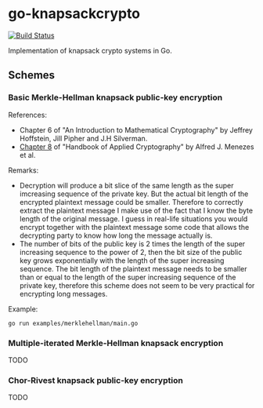 # go-knapsackcrypto

[![Build Status](https://travis-ci.org/crodriguezvega/go-knapsackcrypto.svg?branch=master)](https://travis-ci.org/github/crodriguezvega/go-knapsackcrypto)

Implementation of knapsack crypto systems in Go.

## Schemes

### Basic Merkle-Hellman knapsack public-key encryption

References:
- Chapter 6 of "An Introduction to Mathematical Cryptography" by Jeffrey Hoffstein, Jill Pipher and J.H Silverman.
- [Chapter 8](http://cacr.uwaterloo.ca/hac/about/chap8.pdf) of "Handbook of Applied Cryptography" by Alfred J. Menezes et al.

Remarks:
- Decryption will produce a bit slice of the same length as the super imcreasing sequence of the private key. But the actual bit length of the encrypted plaintext message could be smaller. Therefore to correctly extract the plaintext message I make use of the fact that I know the byte length of the original message. I guess in real-life situations you would encrypt together with the plaintext message some code that allows the decrypting party to know how long the message actually is.
- The number of bits of the public key is 2 times the length of the super increasing sequence to the power of 2, then the bit size of the public key grows exponentially with the length of the super increasing sequence. The bit length of the plaintext message needs to be smaller than or equal to the length of the super increasing sequence of the private key, therefore this scheme does not seem to be very practical for encrypting long messages.

Example:

`go run examples/merklehellman/main.go`

### Multiple-iterated Merkle-Hellman knapsack encryption

TODO

### Chor-Rivest knapsack public-key encryption

TODO

